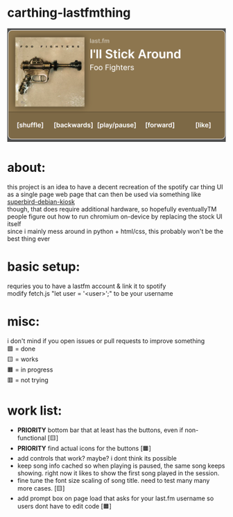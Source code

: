 # carthing-lastfmthing
![Example Image](/files/example3.png)
# about:
this project is an idea to have a decent recreation of the spotify car thing UI as a single page web page that can then be used via something like [superbird-debian-kiosk](https://github.com/bishopdynamics/superbird-debian-kiosk)  
though, that does require additional hardware, so hopefully eventuallyTM people figure out how to run chromium on-device by replacing the stock UI itself  
since i mainly mess around in python + html/css, this probably won't be the best thing ever
# basic setup:
requries you to have a lastfm account & link it to spotify  
modify fetch.js "let user = '\<user\>';" to be your username
# misc:
i don't mind if you open issues or pull requests to improve something  
🟩 = done  
🟨 = works  
🟧 = in progress  
🟥 = not trying  
# work list:
- **PRIORITY** bottom bar that at least has the buttons, even if non-functional [🟨]
- **PRIORITY** find actual icons for the buttons [🟧]
- add controls that work? maybe? i dont think its possible
- keep song info cached so when playing is paused, the same song keeps showing. right now it likes to show the first song played in the session.
- fine tune the font size scaling of song title. need to test many many more cases. [🟨]
- add prompt box on page load that asks for your last.fm username so users dont have to edit code [🟧]